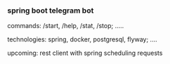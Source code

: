 ### spring boot telegram bot

commands: /start, /help, /stat, /stop; .....

technologies: spring, docker, postgresql, flyway; ....

upcoming: rest client with spring scheduling requests

